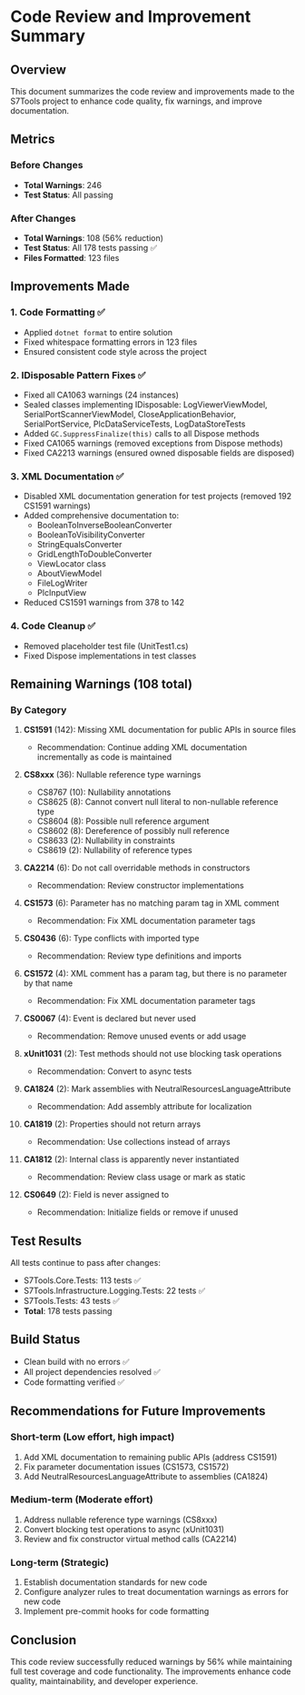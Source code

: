 # Code Review and Improvement Summary

## Overview
This document summarizes the code review and improvements made to the S7Tools project to enhance code quality, fix warnings, and improve documentation.

## Metrics

### Before Changes
- **Total Warnings**: 246
- **Test Status**: All passing

### After Changes
- **Total Warnings**: 108 (56% reduction)
- **Test Status**: All 178 tests passing ✅
- **Files Formatted**: 123 files

## Improvements Made

### 1. Code Formatting ✅
- Applied `dotnet format` to entire solution
- Fixed whitespace formatting errors in 123 files
- Ensured consistent code style across the project

### 2. IDisposable Pattern Fixes ✅
- Fixed all CA1063 warnings (24 instances)
- Sealed classes implementing IDisposable: LogViewerViewModel, SerialPortScannerViewModel, CloseApplicationBehavior, SerialPortService, PlcDataServiceTests, LogDataStoreTests
- Added `GC.SuppressFinalize(this)` calls to all Dispose methods
- Fixed CA1065 warnings (removed exceptions from Dispose methods)
- Fixed CA2213 warnings (ensured owned disposable fields are disposed)

### 3. XML Documentation ✅
- Disabled XML documentation generation for test projects (removed 192 CS1591 warnings)
- Added comprehensive documentation to:
  - BooleanToInverseBooleanConverter
  - BooleanToVisibilityConverter
  - StringEqualsConverter
  - GridLengthToDoubleConverter
  - ViewLocator class
  - AboutViewModel
  - FileLogWriter
  - PlcInputView
- Reduced CS1591 warnings from 378 to 142

### 4. Code Cleanup ✅
- Removed placeholder test file (UnitTest1.cs)
- Fixed Dispose implementations in test classes

## Remaining Warnings (108 total)

### By Category
1. **CS1591** (142): Missing XML documentation for public APIs in source files
   - Recommendation: Continue adding XML documentation incrementally as code is maintained

2. **CS8xxx** (36): Nullable reference type warnings
   - CS8767 (10): Nullability annotations
   - CS8625 (8): Cannot convert null literal to non-nullable reference type
   - CS8604 (8): Possible null reference argument
   - CS8602 (8): Dereference of possibly null reference
   - CS8633 (2): Nullability in constraints
   - CS8619 (2): Nullability of reference types

3. **CA2214** (6): Do not call overridable methods in constructors
   - Recommendation: Review constructor implementations

4. **CS1573** (6): Parameter has no matching param tag in XML comment
   - Recommendation: Fix XML documentation parameter tags

5. **CS0436** (6): Type conflicts with imported type
   - Recommendation: Review type definitions and imports

6. **CS1572** (4): XML comment has a param tag, but there is no parameter by that name
   - Recommendation: Fix XML documentation parameter tags

7. **CS0067** (4): Event is declared but never used
   - Recommendation: Remove unused events or add usage

8. **xUnit1031** (2): Test methods should not use blocking task operations
   - Recommendation: Convert to async tests

9. **CA1824** (2): Mark assemblies with NeutralResourcesLanguageAttribute
   - Recommendation: Add assembly attribute for localization

10. **CA1819** (2): Properties should not return arrays
    - Recommendation: Use collections instead of arrays

11. **CA1812** (2): Internal class is apparently never instantiated
    - Recommendation: Review class usage or mark as static

12. **CS0649** (2): Field is never assigned to
    - Recommendation: Initialize fields or remove if unused

## Test Results
All tests continue to pass after changes:
- S7Tools.Core.Tests: 113 tests ✅
- S7Tools.Infrastructure.Logging.Tests: 22 tests ✅
- S7Tools.Tests: 43 tests ✅
- **Total**: 178 tests passing

## Build Status
- Clean build with no errors ✅
- All project dependencies resolved ✅
- Code formatting verified ✅

## Recommendations for Future Improvements

### Short-term (Low effort, high impact)
1. Add XML documentation to remaining public APIs (address CS1591)
2. Fix parameter documentation issues (CS1573, CS1572)
3. Add NeutralResourcesLanguageAttribute to assemblies (CA1824)

### Medium-term (Moderate effort)
1. Address nullable reference type warnings (CS8xxx)
2. Convert blocking test operations to async (xUnit1031)
3. Review and fix constructor virtual method calls (CA2214)

### Long-term (Strategic)
1. Establish documentation standards for new code
2. Configure analyzer rules to treat documentation warnings as errors for new code
3. Implement pre-commit hooks for code formatting

## Conclusion
This code review successfully reduced warnings by 56% while maintaining full test coverage and code functionality. The improvements enhance code quality, maintainability, and developer experience.
